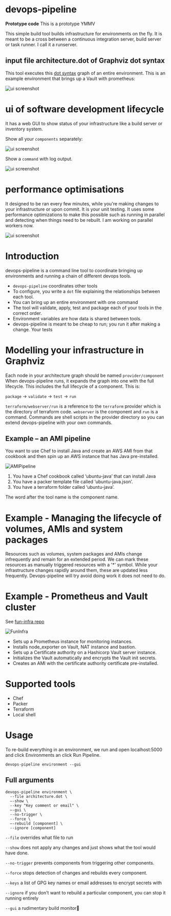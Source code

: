 # devops-pipeline

**Prototype code** This is a prototype YMMV

This simple build tool builds infrastructure for environments on the fly. It is meant to be a cross between a continuous integration server, build server or task runner. I call it a runserver.

## input file architecture.dot of Graphviz dot syntax

This tool executes this [dot syntax](https://en.wikipedia.org/wiki/DOT_(graph_description_language)) graph of an entire environment. This is an example environment that brings up a Vault with prometheus:

![ui screenshot](docs/architecture.png)

# ui of software development lifecycle

It has a web GUI to show status of your infrastructure like a build server or inventory system.

Show all your `components` separately:

![ui screenshot](docs/component-view.png)

Show a `command` with log output.

![ui screenshot](docs/command-view.png)

# performance optimisations

It designed to be ran every few minutes, while you're making changes to your infrastructure or upon commit. It is your unit testing. It uses some performance optimizations to make this possible such as running in parallel and detecting when things need to be rebuilt. I am working on parallel workers now.

![ui screenshot](docs/parallel-components.png)

# Introduction

devops-pipeline is a command line tool to coordinate bringing up environments and running a chain of different devops tools.

* `devops-pipeline` coordinates other tools
* To configure, you write a `dot` file explaining the relationships between each tool.
* You can bring up an entire environment with one command
* The tool will validate, apply, test and package each of your tools in the correct order.
* Environment variables are how data is shared between tools.
* devops-pipeline is meant to be cheap to run; you run it after making a change. Your tests




# Modelling your infrastructure in Graphviz

Each node in your architecture graph should be named `provider/component` When devops-pipeline runs, it expands the graph into one with the full lifecycle. This includes the full lifecycle of a component. This is:

`package` -> `validate` -> `test` -> `run`

`terraform/webserver/run` is a reference to the `terraform` provider which is the directory of terraform code.  `webserver` is the component and `run` is a command. Commands are shell scripts in the provider directory so you can extend devops-pipeline with your own commands.

## Example – an AMI pipeline

You want to use Chef to install Java and create an AWS AMI from that cookbook and then spin up an AWS instance that has Java pre-installed.

![AMIPipeline](/docs/example-01.png)

1. You have a Chef cookbook called ‘ubuntu-java’ that can install Java
2. You have a packer template file called ‘ubuntu-java.json’.
3. You have a terraform folder called ‘ubuntu-java’.

The word after the tool name is the component name.

# Example - Managing the lifecycle of volumes, AMIs and system packages


Resources such as volumes, system packages and AMIs change infrequently and remain for an extended period. We can mark these resources as manually triggered resources with a '*' symbol. While your infrastructure changes rapidly around them, these are updated less frequently. Devops-pipeline will try avoid doing work it does not need to do.

# Example - Prometheus and Vault cluster

See [fun-infra repo](https://github.com/samsquire/fun-infra)

![FunInfra](/docs/example-02.png)

* Sets up a Prometheus instance for monitoring instances.
* Installs node_exporter on Vault, NAT instance and bastion.
* Sets up a Certificate authority on a Hashicorp Vault server instance.
* Initializes the Vault automatically and encrypts the Vault init secrets.
* Creates an AMI with the certificate authority certificate pre-installed.

# Supported tools

* Chef
* Packer
* Terraform
* Local shell

# Usage

To re-build everything in an environment, we run and open localhost:5000 and click Environments an click Run Pipeline.
```
devops-pipeline environment --gui
```


## Full arguments

```
devops-pipeline environment \
  --file architecture.dot \
  –-show \
  --key "Key comment or email" \
  –-gui \
  --no-trigger \
  --force \
  –-rebuild [component] \
  --ignore [component]
  ```

`--file` overrides what file to run

`--show` does not apply any changes and just shows what the tool would have done.

`--no-trigger` prevents components from triggering other components.

`--force` stops detection of changes and rebuilds every component.

`--keys` a list of GPG key names or email addresses to encrypt secrets with

`--ignore` if you don't want to rebuild a particular component, you can stop it running entirely

`--gui` a rudimentary build monitor
